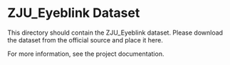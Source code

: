 # ZJU_Eyeblink Dataset

This directory should contain the ZJU_Eyeblink dataset.
Please download the dataset from the official source and place it here.

For more information, see the project documentation.
